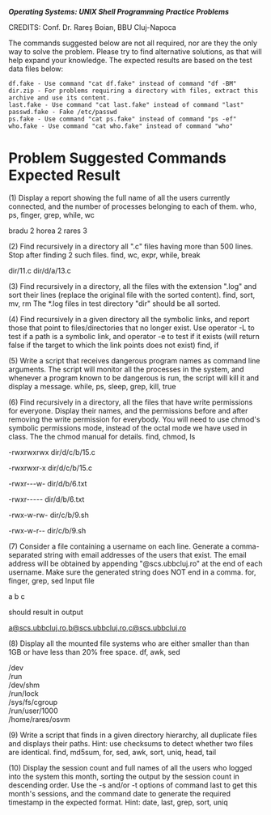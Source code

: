 
***Operating Systems: UNIX Shell Programming Practice Problems***

CREDITS: Conf. Dr. Rareș Boian, BBU Cluj-Napoca

The commands suggested below are not all required, nor are they the only way to solve the problem. Please try to find alternative solutions, as that will help expand your knowledge. The expected results are based on the test data files below:

    df.fake - Use command "cat df.fake" instead of command "df -BM"
    dir.zip - For problems requiring a directory with files, extract this archive and use its content.
    last.fake - Use command "cat last.fake" instead of command "last"
    passwd.fake - Fake /etc/passwd
    ps.fake - Use command "cat ps.fake" instead of command "ps -ef"
    who.fake - Use command "cat who.fake" instead of command "who"

# 	Problem 	Suggested Commands 	Expected Result
(1) 	Display a report showing the full name of all the users currently connected, and the number of processes belonging to each of them. 	who, ps, finger, grep, while, wc

bradu 2
horea 2
rares 3

(2) 	Find recursively in a directory all ".c" files having more than 500 lines. Stop after finding 2 such files. 	find, wc, expr, while, break

dir/11.c
dir/d/a/13.c

(3) 	Find recursively in a directory, all the files with the extension ".log" and sort their lines (replace the original file with the sorted content). 	find, sort, mv, rm 	The *.log files in test directory "dir" should be all sorted.

(4) 	Find recursively in a given directory all the symbolic links, and report those that point to files/directories that no longer exist. Use operator -L to test if a path is a symbolic link, and operator -e to test if it exists (will return false if the target to which the link points does not exist) 	find, if 	

(5) 	Write a script that receives dangerous program names as command line arguments. The script will monitor all the processes in the system, and whenever a program known to be dangerous is run, the script will kill it and display a message. 	while, ps, sleep, grep, kill, true

(6) 	Find recursively in a directory, all the files that have write permissions for everyone. Display their names, and the permissions before and after removing the write permission for everybody. You will need to use chmod's symbolic permissions mode, instead of the octal mode we have used in class. The the chmod manual for details. 	find, chmod, ls

-rwxrwxrwx dir/d/c/b/15.c

-rwxrwxr-x dir/d/c/b/15.c

-rwxr---w- dir/d/b/6.txt

-rwxr----- dir/d/b/6.txt

-rwx-w-rw- dir/c/b/9.sh

-rwx-w-r-- dir/c/b/9.sh

(7) 	Consider a file containing a username on each line. Generate a comma-separated string with email addresses of the users that exist. The email address will be obtained by appending "@scs.ubbcluj.ro" at the end of each username. Make sure the generated string does NOT end in a comma. 	for, finger, grep, sed 	Input file

a
b
c

should result in output

a@scs.ubbcluj.ro,b@scs.ubbcluj.ro,c@scs.ubbcluj.ro

(8) 	Display all the mounted file systems who are either smaller than than 1GB or have less than 20% free space. 	df, awk, sed

/dev \
/run \
/dev/shm \
/run/lock \
/sys/fs/cgroup \
/run/user/1000 \
/home/rares/osvm 

(9) 	Write a script that finds in a given directory hierarchy, all duplicate files and displays their paths. Hint: use checksums to detect whether two files are identical. 	find, md5sum, for, sed, awk, sort, uniq, head, tail

(10) 	Display the session count and full names of all the users who logged into the system this month, sorting the output by the session count in descending order. Use the -s and/or -t options of command last to get this month's sessions, and the command date to generate the required timestamp in the expected format. Hint: 	date, last, grep, sort, uniq 	

